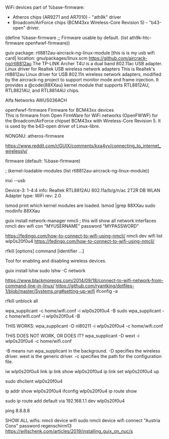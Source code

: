  
 WiFi devices part of %base-firmware:
   - Atheros chips (AR9271 and AR7010) - "ath9k" driver
   - Broadcom/AirForce chips (BCM43xx Wireless-Core Revision 5) - "b43-open" driver. 

(define %base-firmware
  ;; Firmware usable by default.
  (list ath9k-htc-firmware
        openfwwf-firmware))


guix package: rtl8812au-aircrack-ng-linux-module [this is is my usb wifi card]
location: gnu/packages/linux.scm
https://github.com/aircrack-ng/rtl8812au
The TP-LINK Archer T4U is a dual band 802.11ac USB adapter.
Linux driver for Realtek USB wireless network adapters
This is Realtek's rtl8812au Linux driver for USB 802.11n wireless
network adapters, modified by the aircrack-ng project to support monitor mode
and frame injection.  It provides a @code{88XXau} kernel module that supports
RTL8812AU, RTL8821AU, and RTL8814AU chips.

Alfa Networks AWUS036ACH

openfwwf-firmware
Firmware for BCM43xx devices  
This is firmware from Open FirmWare for WiFi networks (OpenFWWF) for the Broadcom/AirForce chipset BCM43xx with Wireless-Core Revision 5. It is used by the b43-open driver of Linux-libre.

NONGNU:
atheros-firmware


https://www.reddit.com/r/GUIX/comments/kxa4vv/connecting_to_internet_wirelessly/




firmware (default: %base-firmware)

 ; (kernel-loadable-modules (list rtl8812au-aircrack-ng-linux-module))



inxi --usb

Device-3: 1-4:4
    info: Realtek RTL8812AU 802.11a/b/g/n/ac 2T2R DB WLAN Adapter type: WiFi
    rev: 2.0


lsmod
print which kernel modules are loaded.
lsmod |grep 88XXau
sudo modinfo 88XXau


guix install network-manager
nmcli      ; this will show all network interfaces
nmcli dev wifi con "MYUSERNAME" password "MYPASSWORD"


https://fedingo.com/how-to-connect-to-wifi-using-nmcli/
nmcli dev wifi list
wlp0s20f0u4
https://fedingo.com/how-to-connect-to-wifi-using-nmcli/


rfkill [options] command [identifier ...]

Tool for enabling and disabling wireless devices.


guix install lshw
sudo lshw -C network

https://www.blackmoreops.com/2014/09/18/connect-to-wifi-network-from-command-line-in-linux/
https://github.com/ryantking/dotfiles-1/blob/master/Systems.org#setting-up-wifi
ifconfig -a

rfkill unblock all

wpa_supplicant -c home/wifi.conf -i wlp0s20f0u4 -B
sudo wpa_supplicant -c home/wifi.conf -i wlp0s20f0u4 -B

THIS WORKS:
wpa_supplicant -D nl80211 -i wlp0s20f0u4 -c home/wifi.conf

THIS DOES NOT WORK, OR DOES IT?
wpa_supplicant -D wext -i wlp0s20f0u4 -c home/wifi.conf

-B means run wpa_supplicant in the background.
-D specifies the wireless driver. wext is the generic driver.
-c specifies the path for the configuration file.

iw wlp0s20f0u4 link
ip link show wlp0s20f0u4
ip link set wlp0s20f0u4 up
 

sudo dhclient wlp0s20f0u4

ip addr show wlp0s20f0u4
ifconfig wlp0s20f0u4
ip route show

sudo ip route add default via 192.168.1.1 dev wlp0s20f0u4

ping 8.8.8.8




SHOW ALL wifis:
nmcli device wifi
sudo nmcli device wifi connect "Austria Cons" password regenschirm13
https://willschenk.com/articles/2019/installing_guix_on_nuc/s


